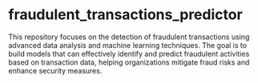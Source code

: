 # fraudulent_transactions_predictor
This repository focuses on the detection of fraudulent transactions using advanced data analysis and machine learning techniques. The goal is to build models that can effectively identify and predict fraudulent activities based on transaction data, helping organizations mitigate fraud risks and enhance security measures.
